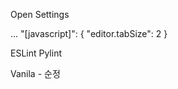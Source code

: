 Open Settings

...
    "[javascript]": {
        "editor.tabSize": 2
    }

ESLint 
Pylint 

Vanila - 순정 